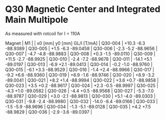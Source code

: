 Q30 Magnetic Center and Integrated Main Multipole
=================================================

As measured with rotcoil for I = 110A

Magnet  |             M1               |
        | x0 [mm]  y0 [mm] GL/I [T/mA] |
Q30-004 |   +10.3     -6.3   -88.9389  |
Q30-005 |    +1.5     -6.3   -89.0458  |
Q30-006 |    -2.3     -5.2   -88.9656  |
Q30-007 |    -4.7     -4.8   -88.9883  |
Q30-008 |    +0.3     -1.5   -89.0110  |
Q30-009 |   +11.5     -2.7   -88.9925  |
Q30-010 |    -2.4     -7.2   -88.9678  |
Q30-011 |   -14.1     +5.1   -89.0197  |
Q30-013 |    -6.9     +2.1   -89.0413  |
Q30-014 |    -0.2     -1.0   -88.9760  |
Q30-015 |    -6.1     +3.3   -88.9529  |
Q30-016 |    -1.4     +2.4   -88.9966  |
Q30-017 |    -9.2     +6.6   -88.9360  |
Q30-019 |    +6.9     -1.6   -88.9746  |
Q30-020 |    +8.9     -3.2   -89.0041  |
Q30-021 |    +8.2     +1.4   -88.9994  |
Q30-022 |    +3.6     +0.7   -88.9858  |
Q30-023 |    +3.5     +0.2   -88.9617  |
Q30-024 |    +2.3     -0.5   -88.9997  |
Q30-025 |    -4.3     +1.0   -89.0582  |
Q30-026 |    -4.4     +0.5   -88.9568  |
Q30-027 |    -5.3     -7.0   -88.9787  |
Q30-029 |    +3.0     -2.1   -88.9813  |
Q30-030 |    +5.1     -4.0   -89.0303  |
Q30-031 |    -9.8     -2.4   -88.9980  |
Q30-032 |   -14.0     -8.4   -89.0166  |
Q30-033 |    -1.5     -5.9   -88.9696  |
Q30-034 |    -1.3     -5.1   -89.0128  |
Q30-035 |    +4.2     +7.5   -88.9829  |
Q30-036 |    -2.9     -3.6   -89.0397  |
